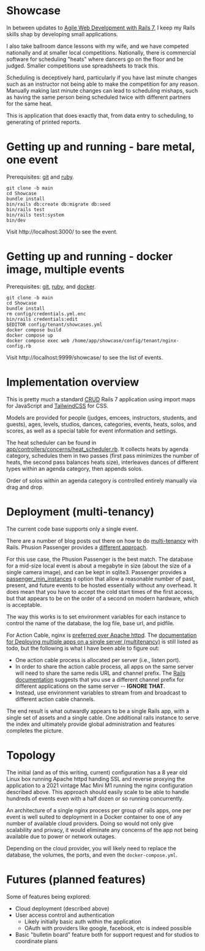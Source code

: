 # Showcase

In between updates to [Agile Web Development with Rails
7](https://pragprog.com/titles/rails7/agile-web-development-with-rails-7/), I
keep my Rails skills shap by developing small applications.

I also take ballroom dance lessons with my wife, and we have competed
nationally and at smaller local competitions.  Nationally, there is commercial
software for scheduling "heats" where dancers go on the floor and be judged.
Smaller competitions use spreadsheets to track this.

Scheduling is deceptively hard, particularly if you have last minute changes
such as an instructor not being able to make the competition for any reason.
Manually making last minute changes can lead to scheduling mishaps, such as
having the same person being scheduled twice with different partners for the
same heat.

This is application that does exactly that, from data entry to scheduling, to
generating of printed reports.

# Getting up and running - bare metal, one event

Prerequisites:
[git](https://git-scm.com/book/en/v2/Getting-Started-Installing-Git) and
[ruby](https://www.ruby-lang.org/en/documentation/installation/).

```
git clone -b main
cd Showcase
bundle install
bin/rails db:create db:migrate db:seed
bin/rails test
bin/rails test:system
bin/dev
```

Visit http://localhost:3000/ to see the event.

# Getting up and running - docker image, multiple events

Prerequisites:
[git](https://git-scm.com/book/en/v2/Getting-Started-Installing-Git),
[ruby](https://www.ruby-lang.org/en/documentation/installation/), and
[docker](https://docs.docker.com/get-docker/).

```
git clone -b main
cd Showcase
bundle install
rm config/credentials.yml.enc
bin/rails credentials:edit
$EDITOR config/tenant/showcases.yml
docker compose build
docker compose up
docker compose exec web /home/app/showcase/config/tenant/nginx-config.rb
```

Visit http://localhost:9999/showcase/ to see the list of events.

# Implementation overview

This is pretty much a standard
[CRUD](https://en.wikipedia.org/wiki/Create,_read,_update_and_delete) Rails 7
application using import maps for JavaScript and
[TailwindCSS](https://tailwindcss.com/) for CSS. 

Models are provided for people (judges, emcees, instructors, students, and
guests), ages, levels, studios, dances, categories, events, heats, solos, and
scores, as well as a special table for event information and settings.

The heat scheduler can be found in
[app/controllers/concerns/heat_scheduler.rb](./app/controllers/concerns/heat_scheduler.rb).
It collects heats by agenda category, schedules them in two passes (first pass
minimizes the number of heats, the second pass balances heats size), interleaves
dances of different types within an agenda category, then appends solos.

Order of solos within an agenda category is controlled entirely manually via
drag and drop.

# Deployment (multi-tenancy)

The current code base supports only a single event.

There are a number of blog posts out there on how to do
[multi-tenancy](https://blog.arkency.com/comparison-of-approaches-to-multitenancy-in-rails-apps/)
with Rails.  Phusion Passenger provides a [different
approach](https://stackoverflow.com/questions/48669947/multitenancy-passenger-rails-multiple-apps-different-versions-same-domain).

For this use case, the Phusion Passenger is the best match.  The database for a
mid-size local event is about a megabyte in size (about the size of a single
camera image), and can be kept in sqlite3.  Passenger provides a
[passenger_min_instances](https://www.phusionpassenger.com/library/config/nginx/reference/#passenger_min_instances)
`0` option that allow a reasonable number of past, present, and future events
to be hosted essentially without any overhead.  It does mean that you have to
accept the cold start times of the first access, but that appears to be on the
order of a second on modern hardware, which is acceptable.

The way this works is to set environment variables for each instance to control
the name of the database, the log file, base url, and pidfile.

For Action Cable, nginx is [preferred over Apache
httpd](https://www.phusionpassenger.com/library/config/apache/action_cable_integration/).
The [documentation for Deploying multiple apps on a single server
(multitenancy)](https://www.phusionpassenger.com/library/deploy/nginx/) is
still listed as todo, but the following is what I have been able to figure out:

- One action cable process is allocated per server (i.e., listen port).
- In order to share the action cable process, all apps on the same server will
  need to share the same redis URL and channel prefix.  The [Rails
  documentation](https://guides.rubyonrails.org/action_cable_overview.html#redis-adapter)
  suggests that you use a different channel prefix for different applications
  on the same server -- **IGNORE THAT**.
- Instead, use environment variables to stream from and broadcast to different
  action cable channels.

The end result is what outwardly appears to be a single Rails app, with a
single set of assets and a single cable.  One additional rails instance to
serve the index and ultimately provide global administration and features
completes the picture.

# Topology

The initial (and as of this writing, current) configuration has a 8 year old
Linux box running Apache httpd handing SSL and reverse proxying the application
to a 2021 vintage Mac Mini M1 running the nginx configuration described above.
This approach should easily scale to be able to handle hundreds of events even
with a half dozen or so running concurrently.

An architecture of a single nginx process per group of rails apps, one per
event is well suited to deployment in a Docker container to one of any number
of available cloud providers.  Doing so would not only give scalability and
privacy, it would eliminate any concerns of the app not being available due to
power or network outages.

Depending on the cloud provider, you will likely need to replace the database,
the volumes, the ports, and even the `docker-compose.yml`.

# Futures (planned features)

Some of features being explored:

- Cloud deployment (described above)
- User access control and authentication
    - Likely initially basic auth within the application
    - OAuth with providers like google, facebook, etc is indeed possible
- Basic "bulletin board" feature both for support request and for studios to
  coordinate plans
